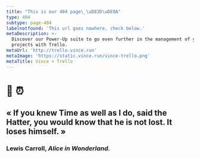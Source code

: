 ```yaml
---
title: "This is our 404 page\_\uD83D\uDE0A"
type: 404
subtype: page-404
labelnotfound: 'This url goes nowhere, check below.'
metaDescription: >-
  Discover our Power-Up suite to go even further in the management of your
  projects with Trello.
metaUrl: 'http://trello.vince.run'
metaImage: 'https://static.vince.run/vince-trello.png'
metaTitle: Vince + Trello
---
```

# 🐰 ⏰

## «  If you knew Time as well as I do, said the Hatter, you would know that he is not lost. It loses himself. »

### Lewis Carroll, *Alice in Wonderland.*




